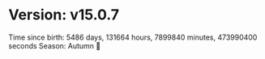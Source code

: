# Version: v15.0.7
Time since birth: 5486 days, 131664 hours, 7899840 minutes, 473990400 seconds
Season: Autumn 🍁
